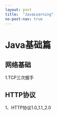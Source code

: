 ```yaml
---
layout: post
title:  "JavaLearning"
no-post-nav: true
---
```

# Java基础篇
## 网络基础
1.TCP三次握手

## HTTP协议
1、HTTP协议1.0_1.1_2.0